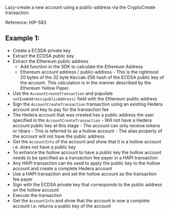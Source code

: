 Lazy-create a new account using a public-address via the CryptoCreate transaction.

Reference: HIP-583

## Example 1:
- Create a ECSDA private key 
- Extract the ECDSA public key
- Extract the Ethereum public address
  - Add function in the SDK to calculate the Ethereum Address 
  - Ethereum account address / public-address - This is the rightmost 20 bytes of the 32 byte Keccak-256 hash of the ECDSA public key of the account. This calculation is in the manner described by the Ethereum Yellow Paper.
- Use the `AccountCreateTransaction` and populate `setEvmAddress(publicAddress)` field with the Ethereum public address
- Sign the `AccountCreateTransaction` transaction using an existing Hedera account and key to pay for the transaction fee
- The Hedera account that was created has a public address the user specified in the `AccountCreateTransaction`
       - Will not have a Hedera account public key at this stage
       - The account can only receive tokens or hbars 
       - This is referred to as a hollow account
       - The alias property of the account will not have the public address
- Get the `AccountInfo` of the account and show that it is a hollow account i.e. does not have a public key
- To enhance the hollow account to have a public key the hollow account needs to be specified as a transaction fee payer in a HAPI transaction
- Any HAPI transaction can be used to apply the public key to the hollow account and create a complete Hedera account
- Use a HAPI transaction and set the hollow account as the transaction fee payer
- Sign with the ECDSA private key that corresponds to the public address on the hollow account
- Execute the transaction
- Get the `AccountInfo` and show that the account is now a complete account i.e. returns a public key of the account
